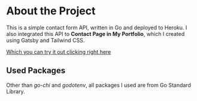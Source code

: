 # About the Project
This is a simple contact form API, written in Go and deployed to Heroku. I also integrated this API to **Contact Page in My Portfolio**, which I created using Gatsby and Tailwind CSS.

[Which you can try it out clicking right here](https://www.berkeyoncaci.com/contact/)

## Used Packages
Other than *go-chi* and *godotenv*, all packages I used are from Go Standard Library.